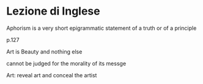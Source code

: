 # Lezione di Inglese


Aphorism is a very short epigrammatic statement of a truth or of a principle

p.127

Art is Beauty and nothing else

cannot be judged for the morality of its messge

Art: reveal art and conceal the artist
<!--stackedit_data:
eyJoaXN0b3J5IjpbLTY3MTIxNjI5OV19
-->
